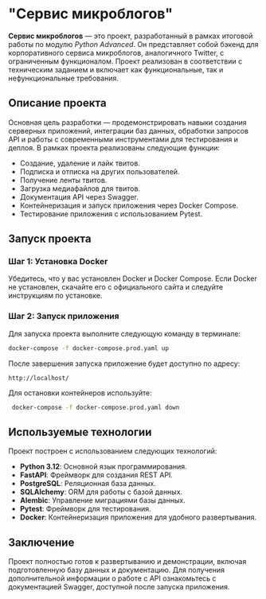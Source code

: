 # "Сервис микроблогов"

**Сервис микроблогов** — это проект, разработанный в рамках итоговой работы по модулю *Python Advanced*. Он представляет собой бэкенд для корпоративного сервиса микроблогов, аналогичного Twitter, с ограниченным функционалом. Проект реализован в соответствии с техническим заданием и включает как функциональные, так и нефункциональные требования.

## Описание проекта

Основная цель разработки — продемонстрировать навыки создания серверных приложений, интеграции баз данных, обработки запросов API и работы с современными инструментами для тестирования и деплоя. В рамках проекта реализованы следующие функции:

- Создание, удаление и лайк твитов.
- Подписка и отписка на других пользователей.
- Получение ленты твитов.
- Загрузка медиафайлов для твитов.
- Документация API через Swagger.
- Контейнеризация и запуск приложения через Docker Compose.
- Тестирование приложения с использованием Pytest.

## Запуск проекта

### Шаг 1: Установка Docker

Убедитесь, что у вас установлен Docker и Docker Compose. Если Docker не установлен, скачайте его с официального сайта и следуйте инструкциям по установке.

### Шаг 2: Запуск приложения

Для запуска проекта выполните следующую команду в терминале:

```bash
docker-compose -f docker-compose.prod.yaml up
```

После завершения запуска приложение будет доступно по адресу:

```
http://localhost/
```

Для остановки контейнеров используйте:

```bash
 docker-compose -f docker-compose.prod.yaml down
```

## Используемые технологии

Проект построен с использованием следующих технологий:

- **Python 3.12**: Основной язык программирования.
- **FastAPI**: Фреймворк для создания REST API.
- **PostgreSQL**: Реляционная база данных.
- **SQLAlchemy**: ORM для работы с базой данных.
- **Alembic**: Управление миграциями базы данных.
- **Pytest**: Фреймворк для тестирования.
- **Docker**: Контейнеризация приложения для удобного развертывания.

## Заключение

Проект полностью готов к развертыванию и демонстрации, включая подготовленную базу данных и документацию. Для получения дополнительной информации о работе с API ознакомьтесь с документацией Swagger, доступной после запуска приложения.
